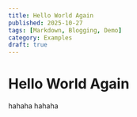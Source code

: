 ```yaml
---
title: Hello World Again
published: 2025-10-27
tags: [Markdown, Blogging, Demo]
category: Examples
draft: true
---
```


# Hello World Again

hahaha hahaha
